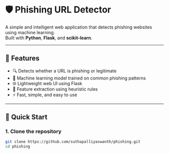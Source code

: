 # 🛡️ Phishing URL Detector

A simple and intelligent web application that detects phishing websites using machine learning.  
Built with **Python**, **Flask**, and **scikit-learn**.

---

## 📌 Features

- 🔍 Detects whether a URL is phishing or legitimate  
- 🤖 Machine learning model trained on common phishing patterns  
- 🌐 Lightweight web UI using Flask  
- 🧠 Feature extraction using heuristic rules  
- ⚡ Fast, simple, and easy to use

---

## 🚀 Quick Start

### 1. Clone the repository

```bash
git clone https://github.com/suthapalliyaswanth/phishing.git
cd phishing
